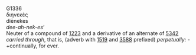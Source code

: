 G1336  
διηνεκές  
diēnekes  
*dee-ah-nek-es‘*  
Neuter of a compound of [1223](g1223) and a derivative of an alternate
of [5342](g5342) *carried* *through*, that is, (adverb with
[1519](g1519) and [3588](g3588) prefixed) *perpetually:* - +continually,
for ever.  
